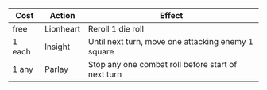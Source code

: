 | Cost   | Action    | Effect                                             |
| ------ | --------- | -------------------------------------------------- |
| free   | Lionheart | Reroll 1 die roll                                  |
| 1 each | Insight   | Until next turn, move one attacking enemy 1 square |
| 1 any  | Parlay    | Stop any one combat roll before start of next turn |
